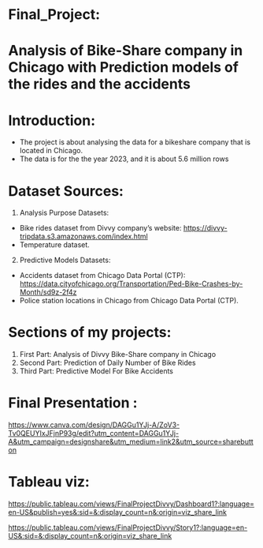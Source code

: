 # Final_Project: 
# Analysis of Bike-Share company in Chicago with Prediction models of the rides and the accidents
  
  # Introduction:
  - The project is about analysing the data for a bikeshare company that is located in Chicago.
  - The data is for the the year 2023, and it is about 5.6 million rows
  # Dataset Sources:
  1) Analysis Purpose Datasets:
  - Bike rides dataset from Divvy company’s website: https://divvy-tripdata.s3.amazonaws.com/index.html
  - Temperature dataset.
  2) Predictive Models Datasets:
  - Accidents dataset from Chicago Data Portal (CTP): https://data.cityofchicago.org/Transportation/Ped-Bike-Crashes-by-Month/sd9z-2f4z
  - Police station locations in Chicago from Chicago Data Portal (CTP).
  # Sections of my projects:
  1) First Part: Analysis of Divvy Bike-Share company in Chicago 
  2) Second Part: Prediction of Daily Number of Bike Rides 
  3) Third Part: Predictive Model For Bike Accidents

  # Final Presentation : 
  https://www.canva.com/design/DAGGu1YJj-A/ZoV3-Tv0QEUYIxJFjnP93g/edit?utm_content=DAGGu1YJj-A&utm_campaign=designshare&utm_medium=link2&utm_source=sharebutton
  # Tableau viz: 
  https://public.tableau.com/views/FinalProjectDivvy/Dashboard1?:language=en-US&publish=yes&:sid=&:display_count=n&:origin=viz_share_link

  https://public.tableau.com/views/FinalProjectDivvy/Story1?:language=en-US&:sid=&:display_count=n&:origin=viz_share_link
